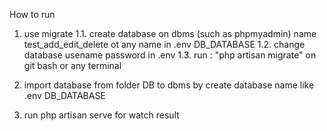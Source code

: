 How to run

1. use migrate
    1.1. create database on dbms (such as phpmyadmin) name test_add_edit_delete ot any name in .env DB_DATABASE
    1.2. change database usename password in .env
    1.3. run : "php artisan migrate" on git bash or any terminal
2. import database from folder DB to dbms by create database name like .env DB_DATABASE

3. run php artisan serve for watch result